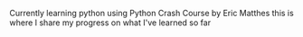 Currently learning python using Python Crash Course by Eric Matthes this is where I share my progress on what I've learned so far
